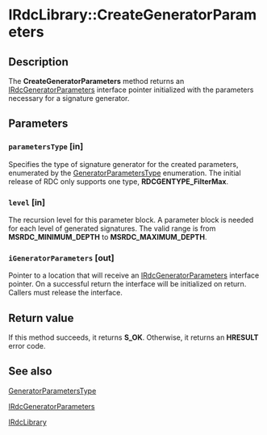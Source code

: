 # IRdcLibrary::CreateGeneratorParameters

## Description

The
**CreateGeneratorParameters** method
returns an [IRdcGeneratorParameters](https://learn.microsoft.com/previous-versions/windows/desktop/api/msrdc/nn-msrdc-irdcgeneratorparameters)
interface pointer initialized with the parameters necessary for a signature generator.

## Parameters

### `parametersType` [in]

Specifies the type of signature generator for the created parameters, enumerated by the
[GeneratorParametersType](https://learn.microsoft.com/windows/win32/api/msrdc/ne-msrdc-generatorparameterstype) enumeration. The initial
release of RDC only supports one type, **RDCGENTYPE_FilterMax**.

### `level` [in]

The recursion level for this parameter block. A parameter block is needed for each level of generated
signatures. The valid range is from **MSRDC_MINIMUM_DEPTH** to
**MSRDC_MAXIMUM_DEPTH**.

### `iGeneratorParameters` [out]

Pointer to a location that will receive an
[IRdcGeneratorParameters](https://learn.microsoft.com/previous-versions/windows/desktop/api/msrdc/nn-msrdc-irdcgeneratorparameters) interface pointer. On a
successful return the interface will be initialized on return. Callers must release the interface.

## Return value

If this method succeeds, it returns **S_OK**. Otherwise, it returns an **HRESULT** error code.

## See also

[GeneratorParametersType](https://learn.microsoft.com/windows/win32/api/msrdc/ne-msrdc-generatorparameterstype)

[IRdcGeneratorParameters](https://learn.microsoft.com/previous-versions/windows/desktop/api/msrdc/nn-msrdc-irdcgeneratorparameters)

[IRdcLibrary](https://learn.microsoft.com/previous-versions/windows/desktop/api/msrdc/nn-msrdc-irdclibrary)